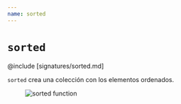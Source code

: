 ```yaml
---
name: sorted
---
```


# `sorted`

@include [signatures/sorted.md]

`sorted` crea una colección con los elementos ordenados.

<figure class="diagram">
  <img src="../images/sorted.svg" alt="sorted function">
  <!-- <figcaption class="diagram-desc"></figcaption> -->
</figure>
